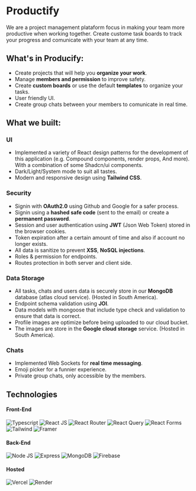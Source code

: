 # Productify
We are a project management plataform focus in making your team more productive when working together. Create custome task boards to track your progress and comunicate with your team at any time.

## What's in Producify:
 - Create projects that will help you **organize your work**.
 - Manage **members and permission** to improve safety.
 - Create **custom boards** or use the default **templates** to organize your tasks.
 - User friendly UI.
 - Create group chats between your members to comunicate in real time.


## What we built:

### UI
 - Implemented a variety of React design patterns for the development of this application (e.g. Compound components, render props, And   more). With a combination of some Shadcn/ui components.
 - Dark/Light/System mode to suit all tastes.
 - Modern and responsive design using **Tailwind CSS**.
   
### Security
 - Signin with **OAuth2.0** using Github and Google for a safer process.
 - Signin using a **hashed safe code** (sent to the email) or create a **permanent password**.
 - Session and user authentication using **JWT** (Json Web Token) stored in the browser cookies.
 - Token expiration after a certain amount of time and also if account no longer exists.
 - All data is sanitize to prevent **XSS**, **NoSQL injections**.
 - Roles & permission for endpoints.
 - Routes protection in both server and client side.

### Data Storage
 - All tasks, chats and users data is securely store in our **MongoDB** database (atlas cloud service). (Hosted in South America).
 - Endpoint schema validation using **JOI**.
 - Data models with mongoose that include type check and validation to ensure that data is correct.
 - Profile images are optimize before being uploaded to our cloud bucket.
 - The images are store in the **Google cloud storage** service. (Hosted in South America).
 
### Chats
 - Implemented Web Sockets for **real time messaging**.
 - Emoji picker for a funnier experience.
 - Private group chats, only accessible by the members.


## Technologies
#### Front-End
![Typescript](https://img.shields.io/badge/typescript-%23007ACC.svg?style=for-the-badge&logo=typescript&logoColor=white)
![React JS](https://img.shields.io/badge/React-20232A?style=for-the-badge&logo=react&logoColor=61DAFB)
![React Router](https://img.shields.io/badge/React_Router-CA4245?style=for-the-badge&logo=react-router&logoColor=white)
![React Query](https://img.shields.io/badge/React_Query-FF4154?style=for-the-badge&logo=React_Query&logoColor=white)
![React Forms](https://img.shields.io/badge/React%20Hook%20Form-EC5990.svg?style=for-the-badge&logo=React-Hook-Form&logoColor=white)
![Tailwind](https://img.shields.io/badge/Tailwind_CSS-38B2AC?style=for-the-badge&logo=tailwind-css&logoColor=white)
![Framer](https://img.shields.io/badge/Framer-black?style=for-the-badge&logo=framer&logoColor=blue)

#### Back-End
![Node JS](https://img.shields.io/badge/Node%20js-339933?style=for-the-badge&logo=nodedotjs&logoColor=white)
![Express](https://img.shields.io/badge/Express%20js-000000?style=for-the-badge&logo=express&logoColor=white)
![MongoDB](https://img.shields.io/badge/MongoDB-4EA94B?style=for-the-badge&logo=mongodb&logoColor=white)
![Firebase](https://img.shields.io/badge/firebase-ffca28?style=for-the-badge&logo=firebase&logoColor=black)

#### Hosted
![Vercel](https://img.shields.io/badge/Vercel-000000?style=for-the-badge&logo=vercel&logoColor=white)
![Render](https://img.shields.io/badge/Render-46E3B7?style=for-the-badge&logo=render&logoColor=white)















